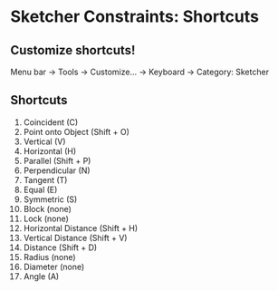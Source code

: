 # Sketcher Constraints: Shortcuts

## Customize shortcuts!

Menu bar → Tools → Customize... → Keyboard → Category: Sketcher

## Shortcuts

1) Coincident (C)
2) Point onto Object (Shift + O)
3) Vertical (V)
4) Horizontal (H)
5) Parallel (Shift + P)
6) Perpendicular (N)
7) Tangent (T)
8) Equal (E)
9) Symmetric (S)
10) Block (none)
11) Lock (none)
12) Horizontal Distance (Shift + H)
13) Vertical Distance (Shift + V)
14) Distance (Shift + D)
15) Radius (none)
16) Diameter (none)
17) Angle (A)